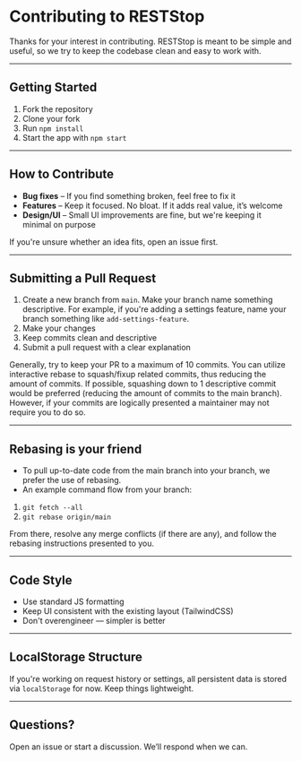 # Contributing to RESTStop

Thanks for your interest in contributing. RESTStop is meant to be simple and useful, so we try to keep the codebase clean and easy to work with.

---

## Getting Started

1. Fork the repository
2. Clone your fork
3. Run `npm install`
4. Start the app with `npm start`

---

## How to Contribute

- **Bug fixes** – If you find something broken, feel free to fix it
- **Features** – Keep it focused. No bloat. If it adds real value, it’s welcome
- **Design/UI** – Small UI improvements are fine, but we're keeping it minimal on purpose

If you're unsure whether an idea fits, open an issue first.

---

## Submitting a Pull Request

1. Create a new branch from `main`. Make your branch name something descriptive. For example, if you're adding a settings feature, name your branch something like `add-settings-feature`.
2. Make your changes
3. Keep commits clean and descriptive
4. Submit a pull request with a clear explanation

Generally, try to keep your PR to a maximum of 10 commits.  You can utilize interactive rebase to squash/fixup related commits, thus reducing the amount of commits.
If possible, squashing down to 1 descriptive commit would be preferred (reducing the amount of commits to the main branch).  However, if your commits are logically presented a maintainer may not require you to do so.

---

## Rebasing is your friend

- To pull up-to-date code from the main branch into your branch, we prefer the use of rebasing.
- An example command flow from your branch:
1. `git fetch --all`
2. `git rebase origin/main`

From there, resolve any merge conflicts (if there are any), and follow the rebasing instructions presented to you.

---

## Code Style

- Use standard JS formatting
- Keep UI consistent with the existing layout (TailwindCSS)
- Don't overengineer — simpler is better

---

## LocalStorage Structure

If you're working on request history or settings, all persistent data is stored via `localStorage` for now. Keep things lightweight.

---

## Questions?

Open an issue or start a discussion. We’ll respond when we can.